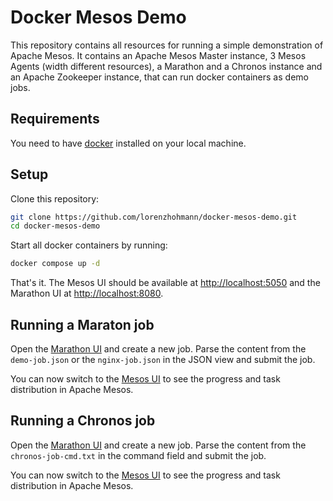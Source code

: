 # Docker Mesos Demo

This repository contains all resources for running a simple demonstration of Apache Mesos. 
It contains an Apache Mesos Master instance, 3 Mesos Agents (width different resources), a Marathon and a Chronos instance and an Apache Zookeeper instance, that can run docker containers as demo jobs.


## Requirements

You need to have [docker](https://www.docker.com/) installed on your local machine.


## Setup

Clone this repository:
```bash
git clone https://github.com/lorenzhohmann/docker-mesos-demo.git
cd docker-mesos-demo
```

Start all docker containers by running:
```bash
docker compose up -d
```

That's it. The Mesos UI should be available at [http://localhost:5050](http://localhost:5050) and the Marathon UI at [http://localhost:8080](http://localhost:8080).


## Running a Maraton job

Open the [Marathon UI](http://localhost:8080) and create a new job. Parse the content from the `demo-job.json` or the `nginx-job.json` in the JSON view and submit the job.

You can now switch to the [Mesos UI](http://localhost:5000) to see the progress and task distribution in Apache Mesos.


## Running a Chronos job

Open the [Marathon UI](http://localhost:8082) and create a new job. Parse the content from the `chronos-job-cmd.txt` in the command field and  submit the job.

You can now switch to the [Mesos UI](http://localhost:5000) to see the progress and task distribution in Apache Mesos.
